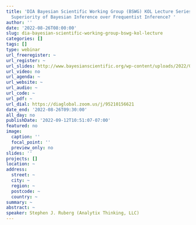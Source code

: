 ```yaml
---
title: 'DIA Bayesian Scientific Working Group (BSWG) KOL Lecture Series: The Epistemological
  Superiority of Bayesian Inference over Frequentist Inference? '
author: ''
date: '2022-08-26T08:00:00'
slug: dia-bayesian-scientific-working-group-bswg-kol-lecture
categories: []
tags: []
type: webinar
url_freeregister: ~
url_register: ~
url_slides: http://www.bayesianscientific.org/wp-content/uploads/2022/07/2022-08-26-FINAL-DIA-Bayesian-Stats-Working-Group.pptx
url_video: no
url_agenda: ~
url_website: ~
url_audio: ~
url_code: ~
url_pdf: ~
url_dial: https://diaglobal.zoom.us/j/95210156621
date_end: '2022-08-26T09:30:00'
all_day: no
publishDate: '2022-09-12T10:51:07-07:00'
featured: no
image:
  caption: ''
  focal_point: ''
  preview_only: no
slides: ''
projects: []
location: ~
address:
  street: ~
  city: ~
  region: ~
  postcode: ~
  country: ~
summary: ~
abstract: ~
speaker: Stephen J. Ruberg (Analytix Thinking, LLC)
---
```


<!--more-->

